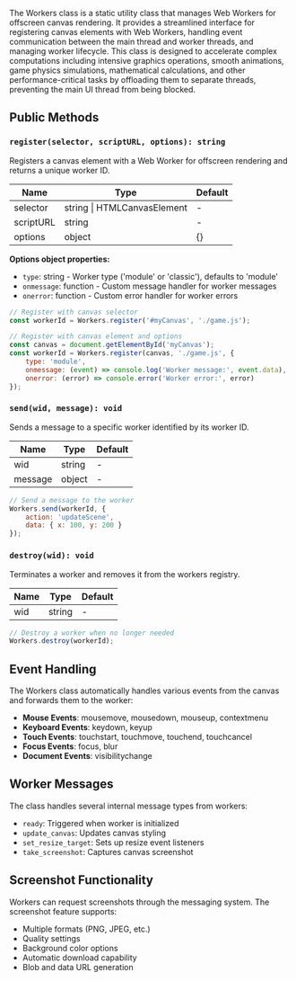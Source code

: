The Workers class is a static utility class that manages Web Workers for offscreen canvas rendering. It provides a streamlined interface for registering canvas elements with Web Workers, handling event communication between the main thread and worker threads, and managing worker lifecycle. This class is designed to accelerate complex computations including intensive graphics operations, smooth animations, game physics simulations, mathematical calculations, and other performance-critical tasks by offloading them to separate threads, preventing the main UI thread from being blocked.

## Public Methods

### `register(selector, scriptURL, options): string`

Registers a canvas element with a Web Worker for offscreen rendering and returns a unique worker ID.

| Name | Type | Default |
|------|------|---------|
| selector | string \| HTMLCanvasElement | - |
| scriptURL | string | - |
| options | object | {} |

**Options object properties:**
- `type`: string - Worker type ('module' or 'classic'), defaults to 'module'
- `onmessage`: function - Custom message handler for worker messages
- `onerror`: function - Custom error handler for worker errors

```javascript
// Register with canvas selector
const workerId = Workers.register('#myCanvas', './game.js');

// Register with canvas element and options
const canvas = document.getElementById('myCanvas');
const workerId = Workers.register(canvas, './game.js', {
    type: 'module',
    onmessage: (event) => console.log('Worker message:', event.data),
    onerror: (error) => console.error('Worker error:', error)
});
```

### `send(wid, message): void`

Sends a message to a specific worker identified by its worker ID.

| Name | Type | Default |
|------|------|---------|
| wid | string | - |
| message | object | - |

```javascript
// Send a message to the worker
Workers.send(workerId, {
    action: 'updateScene',
    data: { x: 100, y: 200 }
});
```

### `destroy(wid): void`

Terminates a worker and removes it from the workers registry.

| Name | Type | Default |
|------|------|---------|
| wid | string | - |

```javascript
// Destroy a worker when no longer needed
Workers.destroy(workerId);
```

## Event Handling

The Workers class automatically handles various events from the canvas and forwards them to the worker:

- **Mouse Events**: mousemove, mousedown, mouseup, contextmenu
- **Keyboard Events**: keydown, keyup
- **Touch Events**: touchstart, touchmove, touchend, touchcancel
- **Focus Events**: focus, blur
- **Document Events**: visibilitychange

## Worker Messages

The class handles several internal message types from workers:

- `ready`: Triggered when worker is initialized
- `update_canvas`: Updates canvas styling
- `set_resize_target`: Sets up resize event listeners
- `take_screenshot`: Captures canvas screenshot

## Screenshot Functionality

Workers can request screenshots through the messaging system. The screenshot feature supports:

- Multiple formats (PNG, JPEG, etc.)
- Quality settings
- Background color options
- Automatic download capability
- Blob and data URL generation